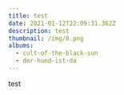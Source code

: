 ```yaml
---
title: test
date: 2021-01-12T22:09:31.362Z
description: test
thumbnail: /img/0.png
albums:
  - cult-of-the-black-sun
  - der-hund-ist-da
---
```

test